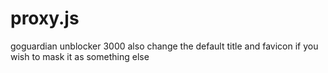 # proxy.js
goguardian unblocker 3000
also change the default title and favicon if you wish to mask it as something else

